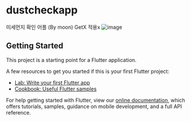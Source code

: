 # dustcheckapp

미세먼지 확인 어플 (By moon)
GetX 적용x
![image](https://user-images.githubusercontent.com/66935282/122140253-c4a43480-ce85-11eb-8af0-d34ef27c9698.png)

## Getting Started

This project is a starting point for a Flutter application.

A few resources to get you started if this is your first Flutter project:

- [Lab: Write your first Flutter app](https://flutter.dev/docs/get-started/codelab)
- [Cookbook: Useful Flutter samples](https://flutter.dev/docs/cookbook)

For help getting started with Flutter, view our
[online documentation](https://flutter.dev/docs), which offers tutorials,
samples, guidance on mobile development, and a full API reference.
